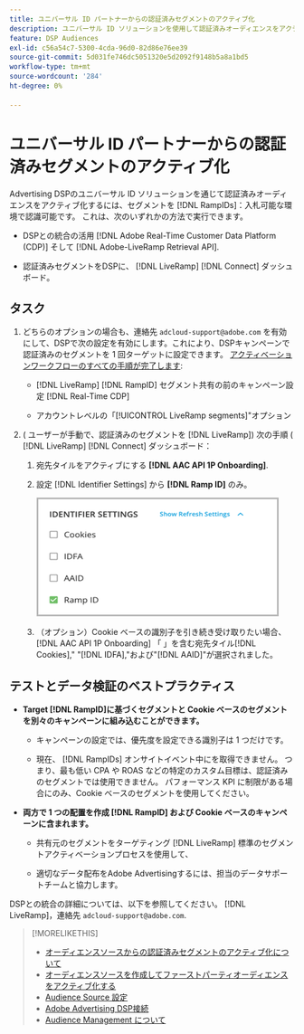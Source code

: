 ```yaml
---
title: ユニバーサル ID パートナーからの認証済みセグメントのアクティブ化
description: ユニバーサル ID ソリューションを使用して認証済みオーディエンスをアクティブ化する方法について説明します。
feature: DSP Audiences
exl-id: c56a54c7-5300-4cda-96d0-82d86e76ee39
source-git-commit: 5d031fe746dc5051320e5d2092f9148b5a8a1bd5
workflow-type: tm+mt
source-wordcount: '284'
ht-degree: 0%

---
```


# ユニバーサル ID パートナーからの認証済みセグメントのアクティブ化

Advertising DSPのユニバーサル ID ソリューションを通じて認証済みオーディエンスをアクティブ化するには、セグメントを [!DNL RampIDs]：入札可能な環境で認識可能です。 これは、次のいずれかの方法で実行できます。

* DSPとの統合の活用 [!DNL Adobe Real-Time Customer Data Platform (CDP)] そして [!DNL Adobe-LiveRamp Retrieval API].

* 認証済みセグメントをDSPに、 [!DNL LiveRamp] [!DNL Connect] ダッシュボード。

## タスク

1. どちらのオプションの場合も、連絡先 `adcloud-support@adobe.com` を有効にして、DSPで次の設定を有効にします。これにより、DSPキャンペーンで認証済みのセグメントを 1 回ターゲットに設定できます。 [アクティベーションワークフローのすべての手順が完了します](source-adobe-rtcdp.md):

   * [!DNL LiveRamp] [!DNL RampID] セグメント共有の前のキャンペーン設定 [!DNL Real-Time CDP]

   * アカウントレベルの「[!UICONTROL LiveRamp segments]&quot;オプション

1. ( ユーザーが手動で、認証済みのセグメントを [!DNL LiveRamp]) 次の手順 ( [!DNL LiveRamp] [!DNL Connect] ダッシュボード：

   1. 宛先タイルをアクティブにする **[!DNL AAC API 1P Onboarding]**.

   1. 設定 [!DNL Identifier Settings] から **[!DNL Ramp ID]** のみ。

      ![識別子の設定](/help/dsp/assets/liveramp-tile-settings.png)

   1. （オプション）Cookie ベースの識別子を引き続き受け取りたい場合、 [!DNL AAC API 1P Onboarding] 「 」を含む宛先タイル[!DNL Cookies],&quot; &quot;[!DNL IDFA],&quot;および&quot;[!DNL AAID]&quot;が選択されました。

## テストとデータ検証のベストプラクティス

* **Target [!DNL RampID]に基づくセグメントと Cookie ベースのセグメントを別々のキャンペーンに組み込むことができます。**

   * キャンペーンの設定では、優先度を設定できる識別子は 1 つだけです。

   * 現在、 [!DNL RampIDs] オンサイトイベント中にを取得できません。 つまり、最も低い CPA や ROAS などの特定のカスタム目標は、認証済みのセグメントでは使用できません。 パフォーマンス KPI に制限がある場合にのみ、Cookie ベースのセグメントを使用してください。

* **両方で 1 つの配置を作成 [!DNL RampID] および Cookie ベースのキャンペーンに含まれます。**

   * 共有元のセグメントをターゲティング [!DNL LiveRamp] 標準のセグメントアクティベーションプロセスを使用して、

   * 適切なデータ配布をAdobe Advertisingするには、担当のデータサポートチームと協力します。

DSPとの統合の詳細については、以下を参照してください。 [!DNL LiveRamp]，連絡先 `adcloud-support@adobe.com`.

>[!MORELIKETHIS]
>
>* [オーディエンスソースからの認証済みセグメントのアクティブ化について](source-about.md)
>* [オーディエンスソースを作成してファーストパーティオーディエンスをアクティブ化する](source-create.md)
>* [Audience Source 設定](source-settings.md)
>* [Adobe Advertising DSP接続](https://experienceleague.adobe.com/docs/experience-platform/destinations/catalog/advertising/adobe-advertising-cloud-connection.html)
>* [Audience Management について](/help/dsp/audiences/audience-about.md)
